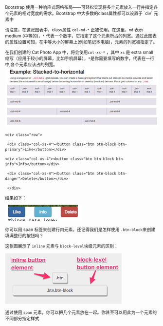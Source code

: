   Bootstrap 使用一种响应式网格布局——可轻松实现将多个元素放入一行并指定各个元素的相对宽度的需求。Bootstrap 中大多数的class属性都可以设置于 \`div\` 元素中

请注意，在这张图表中，class属性 `col-md-*` 正被使用。在这里，`md` 表示 medium \(中等的\)，`*` 代表一个数字，它指定了这个元素所占的列宽。通过此图表的属性设置可知，在中等大小的屏幕上\(例如笔记本电脑\)，元素的列宽被指定了。

在我们创建的 Cat Photo App 中，将会使用`col-xs-*` ，其中 `xs` 是 extra small 缩写（应用于较小的屏幕，比如手机屏幕），`*`是你需要填写的数字，代表在一行中,各个元素应该占的列宽。![](/assets/FaYuui8.png)

`<div class="row">`

` <div class="col-xs-4"><button class="btn btn-block btn-primary">Like</button></div>`

`<div class="col-xs-4"><button class="btn btn-block btn-info">Info</button></div>`

` <div class="col-xs-4"><button class="btn btn-block btn-danger">Delete</button></div>`

` </div>`

结果如下：

![](/assets/Snip20161009_2.png)

你可以用 span 标签来创建行内元素。还记得我们是怎样使用 `.btn-block`来创建填满整行的按钮吗？

这张图展示了 `inline` 元素与 `block-level`块级元素的区别：

![](/assets/O32cDWE.png)

通过使用 `span` 元素，你可以把几个元素放在一起。你甚至可以用此为一个元素的不同部分指定样式

